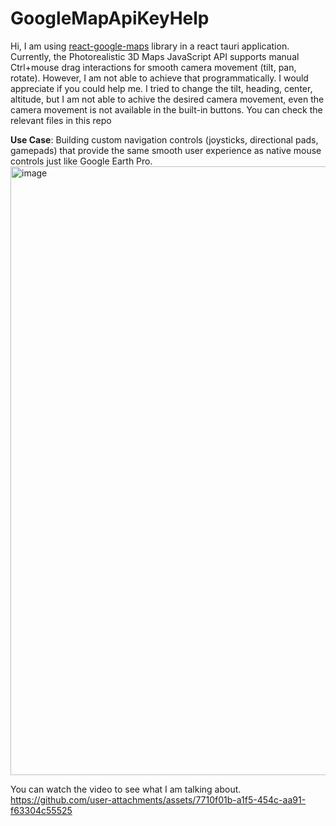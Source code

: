 # GoogleMapApiKeyHelp
Hi, I am using [react-google-maps](https://github.com/visgl/react-google-maps) library in a react tauri application. Currently, the Photorealistic 3D Maps JavaScript API supports manual Ctrl+mouse drag interactions for smooth camera movement (tilt, pan, rotate). However, I am not able to achieve that programmatically. I would appreciate if you could help me. I tried to change the tilt, heading, center, altitude, but I am not able to achive the desired camera movement, even the camera movement is not available in the built-in buttons. You can check the relevant files in this repo

**Use Case**:
Building custom navigation controls (joysticks, directional pads, gamepads) that provide the same smooth user experience as native mouse controls just like Google Earth Pro.
<img width="1549" height="974" alt="image" src="https://github.com/user-attachments/assets/9c926be3-f696-46f6-b386-be26eb05e05e" />


You can watch the video to see what I am talking about.
https://github.com/user-attachments/assets/7710f01b-a1f5-454c-aa91-f63304c55525

